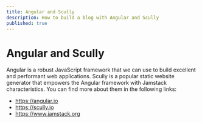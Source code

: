 ```yaml
---
title: Angular and Scully
description: How to build a blog with Angular and Scully
published: true
---
```


# Angular and Scully
Angular is a robust JavaScript framework that we can use
to build excellent and performant web applications.
Scully is a popular static website generator that
empowers the Angular framework with Jamstack
characteristics.
You can find more about them in the following links:
 - https://angular.io
 - https://scully.io
 - https://www.jamstack.org